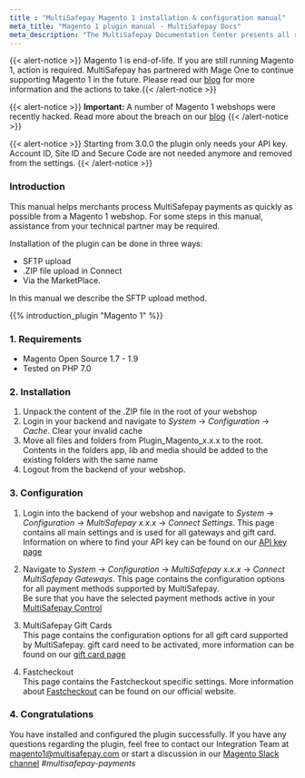 ```yaml
---
title : "MultiSafepay Magento 1 installation & configuration manual"
meta_title: "Magento 1 plugin manual - MultiSafepay Docs"
meta_description: "The MultiSafepay Documentation Center presents all relevant information about our Plugins and API. You can also find support pages for payment methods, tools and general questions as well as the contact details of our Support and Integration Teams."
---
```


{{< alert-notice >}} Magento 1 is end-of-life. If you are still running Magento 1, action is required. MultiSafepay has partnered with Mage One to continue supporting Magento 1 in the future. Please read our [blog](https://bit.ly/2YX2LGL) for more information and the actions to take.{{< /alert-notice >}}

{{< alert-notice >}} __Important:__ A number of Magento 1 webshops were recently hacked. Read more about the breach on our [blog](https://www.multisafepay.com/blog/significant-vulnerability-leads-to-2000-magento-1-stores-hacked/) {{< /alert-notice >}}

{{< alert-notice >}} Starting from 3.0.0 the plugin only needs your API key. Account ID, Site ID and Secure Code are not needed anymore and removed from the settings. {{< /alert-notice >}}

### Introduction

This manual helps merchants process MultiSafepay payments as quickly as possible from a Magento 1 webshop. For some steps in this manual, assistance from your technical partner may be required.

Installation of the plugin can be done in three ways:

* SFTP upload
* .ZIP file upload in Connect
* Via the MarketPlace.

In this manual we describe the SFTP upload method.

{{% introduction_plugin "Magento 1" %}}


### 1. Requirements
- Magento Open Source 1.7 - 1.9
- Tested on PHP 7.0

### 2. Installation
 1. Unpack the content of the .ZIP file in the root of your webshop
 2. Login in your backend and navigate to _System_ → _Configuration_ → _Cache_. Clear your invalid cache
 3. Move all files and folders from Plugin_Magento_x.x.x to the root. Contents in the folders app, lib and media should be added to the existing folders with the same name
 4. Logout from the backend of your webshop.

### 3. Configuration
1. Login into the backend of your webshop and navigate to _System_ → _Configuration_ → _MultiSafepay x.x.x_ → _Connect Settings_.
This page contains all main settings and is used for all gateways and gift card.
Information on where to find your API key can be found on our [API key page](https://docs.multisafepay.com/tools/multisafepay-control/get-your-api-key/)

2. Navigate to _System_ → _Configuration_ → _MultiSafepay x.x.x_ → _Connect MultiSafepay Gateways_.
This page contains the configuration options for all payment methods supported by MultiSafepay.  
Be sure that you have the selected payment methods active in your [MultiSafepay Control](https://merchant.multisafepay.com)

3. MultiSafepay Gift Cards  
This page contains the configuration options for all gift card supported by MultiSafepay.
gift card need to be activated, more information can be found on our [gift card page](/payment-methods/prepaid-cards/gift-cards)

4. Fastcheckout  
This page contains the Fastcheckout specific settings. More information about [Fastcheckout](/payment-methods/fastcheckout) can be found on our official website.

### 4. Congratulations
You have installed and configured the plugin successfully. If you have any questions regarding the plugin, feel free to contact our Integration Team at <magento1@multisafepay.com> or start a discussion in our [Magento Slack channel](https://magentocommeng.slack.com) _#multisafepay-payments_

